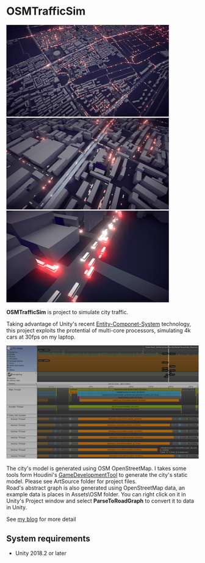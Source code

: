 OSMTrafficSim
========

![gif](Recordings/gif_animation_001.gif)
![gif](Recordings/gif_animation_002.gif)
![gif](Recordings/gif_animation_003.gif)

**OSMTrafficSim** is project to simulate city traffic. 

Taking advantage of Unity's recent [Entity-Componet-System](https://github.com/Unity-Technologies/EntityComponentSystemSamples) technology, this project exploits the protential of multi-core processors, simulating 4k cars at 30fps on my laptop.

![profile](Recordings/profile.png)

The city's model is generated using OSM OpenStreetMap. I takes some tools form Houdini's [GameDevelopmentTool](https://github.com/sideeffects/GameDevelopmentToolset) to generate the city's static model. Please see ArtSource folder for project files.  
Road's abstract graph is also generated using OpenStreetMap data, an example data is places in Assets\OSM folder. You can right click on it in Unity's Project window and select **ParseToRoadGraph** to convert it to data in Unity.

See [my blog](http://ma-yidong.com/2018/11/04/unity-ecs-and-traffic-simulation/) for more detail

System requirements
-------------------

- Unity 2018.2 or later
